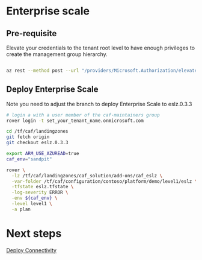 
# Enterprise scale

## Pre-requisite

Elevate your credentials to the tenant root level to have enough privileges to create the management group hierarchy.

```bash

az rest --method post --url "/providers/Microsoft.Authorization/elevateAccess?api-version=2016-07-01"

```

## Deploy Enterprise Scale

Note you need to adjust the branch to deploy Enterprise Scale to eslz.0.3.3

```bash
# login a with a user member of the caf-maintainers group
rover login -t set_your_tenant_name.onmicrosoft.com

cd /tf/caf/landingzones
git fetch origin
git checkout eslz.0.3.3

export ARM_USE_AZUREAD=true
caf_env="sandpit"

rover \
  -lz /tf/caf/landingzones/caf_solution/add-ons/caf_eslz \
  -var-folder /tf/caf/configuration/contoso/platform/demo/level1/eslz \
  -tfstate eslz.tfstate \
  -log-severity ERROR \
  -env ${caf_env} \
  -level level1 \
  -a plan

```

# Next steps

 [Deploy Connectivity](../../level2/connectivity/readme.md)
